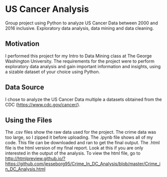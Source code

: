 # US Cancer Analysis
Group project using Python to analyze US Cancer Data between 2000 and 2016 inclusive. Exploratory data analysis, data mining and data cleaning.

## Motivation
I performed this project for my Intro to Data Mining class at The George Washington University. The requirements for the project were to perform exploratory data analysis and gain important information and insights, using a sizable dataset of your choice using Python.

## Data Source
I chose to analyze the US Cancer Data multiple a datasets obtained from the CDC (https://www.cdc.gov/cancer/).

## Using the Files
The .csv files show the raw data used for the project. The crime data was too large, so I zipped it before uploading.
The .ipynb file shows all of my code. This file can be downloaded and ran to get the final output.
The .html file is the html version of my final report. Look at this if you are only interested in the output of the analysis. To view the html file, go to http://htmlpreview.github.io/?https://github.com/jesseborg95/Crime_In_DC_Analysis/blob/master/Crime_in_DC_Analysis.html

